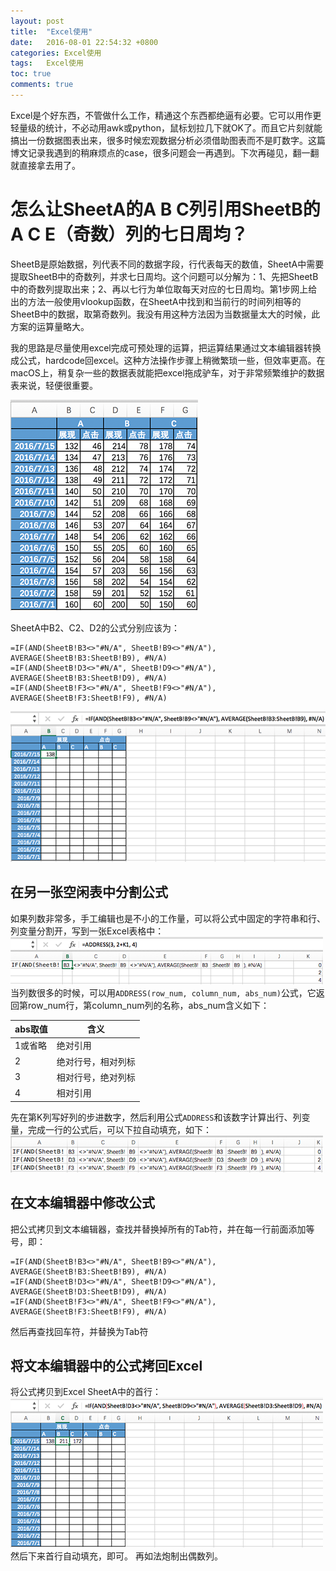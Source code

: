 ```yaml
---
layout: post
title:  "Excel使用"
date:   2016-08-01 22:54:32 +0800
categories: Excel使用
tags:   Excel使用
toc: true
comments: true
---
```

Excel是个好东西，不管做什么工作，精通这个东西都绝逼有必要。它可以用作更轻量级的统计，不必动用awk或python，鼠标划拉几下就OK了。而且它片刻就能搞出一份数据图表出来，很多时候宏观数据分析必须借助图表而不是盯数字。这篇博文记录我遇到的稍麻烦点的case，很多问题会一再遇到。下次再碰见，翻一翻就直接拿去用了。

# 怎么让SheetA的A B C列引用SheetB的A C E（奇数）列的七日周均？
SheetB是原始数据，列代表不同的数据字段，行代表每天的数值，SheetA中需要提取SheetB中的奇数列，并求七日周均。这个问题可以分解为：1、先把SheetB中的奇数列提取出来；2、再以七行为单位取每天对应的七日周均。第1步网上给出的方法一般使用vlookup函数，在SheetA中找到和当前行的时间列相等的SheetB中的数据，取第奇数列。我没有用这种方法因为当数据量太大的时候，此方案的运算量略大。

我的思路是尽量使用excel完成可预处理的运算，把运算结果通过文本编辑器转换成公式，hardcode回excel。这种方法操作步骤上稍微繁琐一些，但效率更高。在macOS上，稍复杂一些的数据表就能把excel拖成驴车，对于非常频繁维护的数据表来说，轻便很重要。

![SheetB的内容](0801Excel/img01.png)

SheetA中B2、C2、D2的公式分别应该为：
```
=IF(AND(SheetB!B3<>"#N/A", SheetB!B9<>"#N/A"), AVERAGE(SheetB!B3:SheetB!B9), #N/A)
=IF(AND(SheetB!D3<>"#N/A", SheetB!D9<>"#N/A"), AVERAGE(SheetB!B3:SheetB!D9), #N/A)
=IF(AND(SheetB!F3<>"#N/A", SheetB!F9<>"#N/A"), AVERAGE(SheetB!F3:SheetB!F9), #N/A)
```
![SheetA中B2的公式](0801Excel/img02.png)

## 在另一张空闲表中分割公式
如果列数非常多，手工编辑也是不小的工作量，可以将公式中固定的字符串和行、列变量分割开，写到一张Excel表格中：
![在另一张空闲表中分割公式](0801Excel/img03.png)
当列数很多的时候，可以用`ADDRESS(row_num, column_num, abs_num)`公式，它返回第row_num行，第column_num列的名称，abs_num含义如下：

abs取值|含义
---|---
1或省略|绝对引用
2|绝对行号，相对列标
3|相对行号，绝对列标
4|相对引用

先在第K列写好列的步进数字，然后利用公式`ADDRESS`和该数字计算出行、列变量，完成一行的公式后，可以下拉自动填充，如下：
![完成奇数列公式分割](0801Excel/img04.png)

## 在文本编辑器中修改公式
把公式拷贝到文本编辑器，查找并替换掉所有的Tab符，并在每一行前面添加等号，即：
``` 
=IF(AND(SheetB!B3<>"#N/A", SheetB!B9<>"#N/A"), AVERAGE(SheetB!B3:SheetB!B9), #N/A)
=IF(AND(SheetB!D3<>"#N/A", SheetB!D9<>"#N/A"), AVERAGE(SheetB!D3:SheetB!D9), #N/A)
=IF(AND(SheetB!F3<>"#N/A", SheetB!F9<>"#N/A"), AVERAGE(SheetB!F3:SheetB!F9), #N/A)
```
然后再查找回车符，并替换为Tab符

## 将文本编辑器中的公式拷回Excel
将公式拷贝到Excel SheetA中的首行：
![将公式拷贝回Excel](0801Excel/img05.png)
然后下来首行自动填充，即可。
再如法炮制出偶数列。











